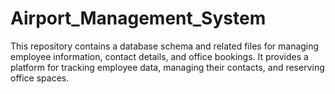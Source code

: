 # Airport_Management_System
This repository contains a database schema and related files for managing employee information, contact details, and office bookings. It provides a platform for tracking employee data, managing their contacts, and reserving office spaces.
